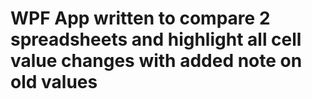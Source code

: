 # WPF App written to compare 2 spreadsheets and highlight all cell value changes with added note on old values
